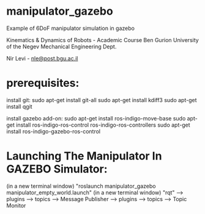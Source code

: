 # manipulator_gazebo
Example of 6DoF manipulator simulation in gazebo

Kinematics & Dynamics of Robots - Academic Course
Ben Gurion University of the Negev
Mechanical Engineering Dept.

Nir Levi - nle@post.bgu.ac.il

prerequisites:
===========================================
install git: 
sudo apt-get install git-all
sudo apt-get install kdiff3
sudo apt-get install qgit 

install gazebo add-on:
sudo apt-get install ros-indigo-move-base
sudo apt-get install ros-indigo-ros-control ros-indigo-ros-controllers
sudo apt-get install ros-indigo-gazebo-ros-control

Launching The Manipulator In GAZEBO Simulator:
===========================================
(in a new terminal window)
"roslaunch manipulator_gazebo manipulator_empty_world.launch"
(in a new terminal window)
"rqt"
--> plugins --> topics --> Message Publisher
--> plugins --> topics --> Topic Monitor





